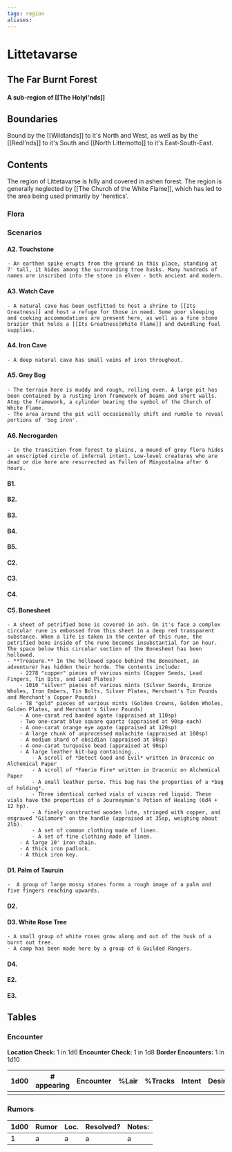```yaml
---
tags: region
aliases:
---
```

# Littetavarse
## The Far Burnt Forest
#### A sub-region of [[The Holyl'nds]]
## Boundaries
Bound by the [[Wildlands]] to it's North and West, as well as by the [[Redl'nds]] to it's South and [[North Littemotto]] to it's East-South-East.

## Contents
The region of Littetavarse is hilly and covered in ashen forest. The region is generally neglected by [[The Church of the White Flame]], which has led to the area being used primarily by 'heretics'.

### Flora
### Scenarios
#### A2. Touchstone
	- An earthen spike erupts from the ground in this place, standing at 7' tall, it hides among the surrounding tree husks. Many hundreds of names are inscribed into the stone in elven - both ancient and modern.
#### A3. Watch Cave
	- A natural cave has been outfitted to host a shrine to [[Its Greatness]] and host a refuge for those in need. Some poor sleeping and cooking accommodations are present here, as well as a fine stone brazier that holds a [[Its Greatness|White Flame]] and dwindling fuel supplies.
#### A4. Iron Cave
	- A deep natural cave has small veins of iron throughout.
#### A5. Grey Bog
	- The terrain here is muddy and rough, rolling even. A large pit has been contained by a rusting iron framework of beams and short walls. Atop the framework, a cylinder bearing the symbol of the Church of White Flame.
	- The area around the pit will occasionally shift and rumble to reveal portions of 'bog iron'.
#### A6. Necrogarden
	- In the transition from forest to plains, a mound of grey flora hides an enscripted circle of infernal intent. Low-level creatures who are dead or die here are resurrected as Fallen of Minyostalma after 6 hours.
#### B1.
#### B2.
#### B3.
#### B4.
#### B5.
#### C2.
#### C3.
#### C4.
#### C5. Bonesheet
	- A sheet of petrified bone is covered in ash. On it's face a complex circular rune is embossed from this sheet in a deep red transparent substance. When a life is taken in the center of this rune, the petrified bone inside of the rune becomes insubstantial for an hour. The space below this circular section of the Bonesheet has been hollowed.
	- **Treasure.** In the hollowed space behind the Bonesheet, an adventurer has hidden their horde. The contents include:
		- 2278 "copper" pieces of various mints (Copper Seeds, Lead Fingers, Tin Bits, and Lead Plates)
		- 1010 "silver" pieces of various mints (Silver Swords, Bronze Wholes, Iron Embers, Tin Bolts, Silver Plates, Merchant's Tin Pounds and Merchant's Copper Pounds)
		- 78 "gold" pieces of various mints (Golden Crowns, Golden Wholes, Golden Plates, and Merchant's Silver Pounds)
		- A one-carat red banded agate (appraised at 110sp)
		- Two one-carat blue square quartz (appraised at 90sp each)
		- A one-carat orange eye agate (appraised at 120sp)
		- A large chunk of unprocessed malachite (appraised at 100sp)
		- A medium shard of obsidian (appraised at 80sp)
		- A one-carat turquoise bead (appraised at 90sp)
		- A large leather kit-bag containing...
			- A scroll of *Detect Good and Evil* written in Draconic on Alchemical Paper
			- A scroll of *Faerie Fire* written in Draconic on Alchemical Paper
			- A small leather purse. This bag has the properties of a *bag of holding*.
			- Three identical corked vials of viscus red liquid. These vials have the properties of a Journeyman's Potion of Healing (6d4 + 12 hp).
			- A finely constructed wooden lute, stringed with copper, and engraved "Gilamore" on the handle (appraised at 35sp, weighing about 2lb).
			- A set of common clothing made of linen.
			- A set of fine clothing made of linen.
		- A large 10' iron chain.
		- A thick iron padlock.
		- A thick iron key.
#### D1. Palm of Tauruin
	-  A group of large mossy stones forms a rough image of a palm and five fingers reaching upwards.
#### D2.
#### D3. White Rose Tree
	- A small group of white roses grow along and out of the husk of a burnt out tree.
	- A camp has been made here by a group of 6 Guilded Rangers.
#### D4.
#### E2.
#### E3.

## Tables
### Encounter
**Location Check:** 1 in 1d6
**Encounter Check:** 1 in 1d8
**Border Encounters:** 1 in 1d10


| 1d00 | # appearing | Encounter | %Lair | %Tracks | Intent | Desire |
| ---- | ----------- | --------- | ----- | ------- | ------ | ------ |
|      |             |           |       |         |        |        |

### Rumors
| 1d00 | Rumor | Loc. | Resolved? | Notes: |
|------|-------|------|-----------|--------|
| 1    | a     | a    | a         | a      |
